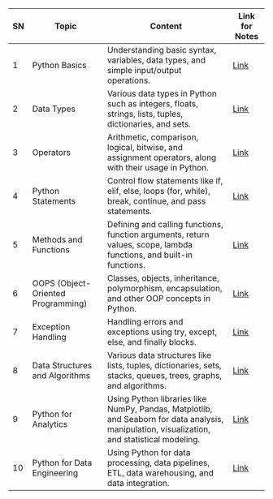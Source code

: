 | SN | Topic                           | Content                                                                                                   | Link for Notes        |
|----|---------------------------------|-----------------------------------------------------------------------------------------------------------|-----------------------|
| 1  | Python Basics                   | Understanding basic syntax, variables, data types, and simple input/output operations.                    | [Link](#)             |
| 2  | Data Types                      | Various data types in Python such as integers, floats, strings, lists, tuples, dictionaries, and sets.   | [Link](#)             |
| 3  | Operators                       | Arithmetic, comparison, logical, bitwise, and assignment operators, along with their usage in Python.    | [Link](#)             |
| 4  | Python Statements               | Control flow statements like if, elif, else, loops (for, while), break, continue, and pass statements.   | [Link](#)             |
| 5  | Methods and Functions           | Defining and calling functions, function arguments, return values, scope, lambda functions, and built-in functions. | [Link](#)   |
| 6  | OOPS (Object-Oriented Programming) | Classes, objects, inheritance, polymorphism, encapsulation, and other OOP concepts in Python.          | [Link](#)             |
| 7  | Exception Handling              | Handling errors and exceptions using try, except, else, and finally blocks.                               | [Link](#)             |
| 8  | Data Structures and Algorithms | Various data structures like lists, tuples, dictionaries, sets, stacks, queues, trees, graphs, and algorithms. | [Link](#) |
| 9  | Python for Analytics            | Using Python libraries like NumPy, Pandas, Matplotlib, and Seaborn for data analysis, manipulation, visualization, and statistical modeling. | [Link](#) |
| 10 | Python for Data Engineering     | Using Python for data processing, data pipelines, ETL, data warehousing, and data integration.           | [Link](#)             |






















